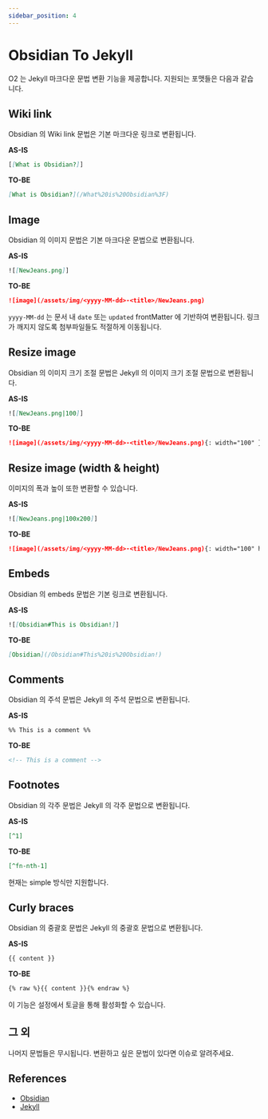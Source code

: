 ```yaml
---
sidebar_position: 4
---
```


# Obsidian To Jekyll

O2 는 Jekyll 마크다운 문법 변환 기능을 제공합니다. 지원되는 포맷들은 다음과 같습니다.

## Wiki link

Obsidian 의 Wiki link 문법은 기본 마크다운 링크로 변환됩니다.

**AS-IS**

```md
[[What is Obsidian?]]
```

**TO-BE**

```md
[What is Obsidian?](/What%20is%20Obsidian%3F)
```

## Image

Obsidian 의 이미지 문법은 기본 마크다운 문법으로 변환됩니다.

**AS-IS**

```md
![[NewJeans.png]]
```

**TO-BE**

```md
![image](/assets/img/<yyyy-MM-dd>-<title>/NewJeans.png)
```

`yyyy-MM-dd` 는 문서 내 `date` 또는 `updated` frontMatter 에 기반하여 변환됩니다. 링크가 깨지지 않도록 첨부파일들도 적절하게 이동됩니다.

## Resize image

Obsidian 의 이미지 크기 조절 문법은 Jekyll 의 이미지 크기 조절 문법으로 변환됩니다.

**AS-IS**

```md
![[NewJeans.png|100]]
```

**TO-BE**

```md
![image](/assets/img/<yyyy-MM-dd>-<title>/NewJeans.png){: width="100" }
```

## Resize image (width & height)

이미지의 폭과 높이 또한 변환할 수 있습니다.

**AS-IS**

```md
![[NewJeans.png|100x200]]
```

**TO-BE**

```md
![image](/assets/img/<yyyy-MM-dd>-<title>/NewJeans.png){: width="100" height="200" }
```

## Embeds

Obsidian 의 embeds 문법은 기본 링크로 변환됩니다.

**AS-IS**

```md
![[Obsidian#This is Obsidian!]]
```

**TO-BE**

```md
[Obsidian](/Obsidian#This%20is%20Obsidian!)
```

## Comments

Obsidian 의 주석 문법은 Jekyll 의 주석 문법으로 변환됩니다.

**AS-IS**

```md
%% This is a comment %%
```

**TO-BE**

```md
<!-- This is a comment -->
```

## Footnotes

Obsidian 의 각주 문법은 Jekyll 의 각주 문법으로 변환됩니다.

**AS-IS**

```md
[^1]
```

**TO-BE**

```md
[^fn-nth-1]
```

현재는 simple 방식만 지원합니다.

## Curly braces

Obsidian 의 중괄호 문법은 Jekyll 의 중괄호 문법으로 변환됩니다.

**AS-IS**

```md
{{ content }}
```

**TO-BE**

```md
{% raw %}{{ content }}{% endraw %}
```

이 기능은 설정에서 토글을 통해 활성화할 수 있습니다.

## 그 외

나머지 문법들은 무시됩니다. 변환하고 싶은 문법이 있다면 이슈로 알려주세요.

## References

- [Obsidian](https://obsidian.md/)
- [Jekyll](https://jekyllrb.com/)
